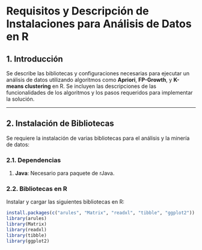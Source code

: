 # Requisitos y Descripción de Instalaciones para Análisis de Datos en R

## 1. Introducción
Se describe las bibliotecas y configuraciones necesarias para ejecutar un análisis de datos utilizando algoritmos como **Apriori**, **FP-Growth**, y **K-means clustering** en R. Se incluyen las descripciones de las funcionalidades de los algoritmos y los pasos requeridos para implementar la solución.

---

## 2. Instalación de Bibliotecas

Se requiere la instalación de varias bibliotecas para el análisis y la minería de datos:

### 2.1. Dependencias
1. **Java**: Necesario para paquete de rJava.


### 2.2. Bibliotecas en R
Instalar y cargar las siguientes bibliotecas en R:

```r
install.packages(c("arules", "Matrix", "readxl", "tibble", "ggplot2"))
library(arules)
library(Matrix)
library(readxl)
library(tibble)
library(ggplot2)
